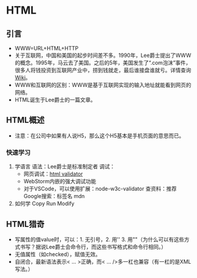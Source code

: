 # HTML
## 引言
* WWW=URL+HTML+HTTP
* 关于互联网，中国和美国的起步时间差不多。1990年，Lee爵士提出了WWW的概念。1995年，马云去了美国。之后的5年，美国发生了“.com泡沫”事件，很多人将钱投资到互联网产业中，捞到钱就走，最后谁接盘谁就亏。详情查询[Wiki](https://en.wikipedia.org/wiki/Dot-com_bubble)。
* WWW和互联网的区别：WWW是基于互联网实现的输入地址就能看到网页的网络。
* HTML诞生于Lee爵士的一篇文章。
## HTML概述
* 注意：在公司中如果有人说H5，那么这个H5基本是手机页面的意思而已。
### 快速学习
1. 学语言
   语法：Lee爵士是标准制定者
   调试：
     * 网页调试：[html validator](https://validator.w3.org/#validate_by_input)
     * WebStorm内嵌的强大调试功能
     * 对于VSCode，可以使用扩展：node-w3c-validator
   查资料：推荐Google搜索：标签名 mdn
2. 如何学
   Copy
   Run
   Modify
## HTML猎奇
* 写属性的值value时，可以：1. 无引号，2. 用'' 3. 用""（为什么可以有这些方式书写？据说Lee爵士会命令行，而这些书写格式和命令行相同。）
* 无值属性（如checked），赋值无效。
* 自闭合，最新语法表示< ... >正确，而< ... />多一杠也兼容（有一杠的是XML写法。）